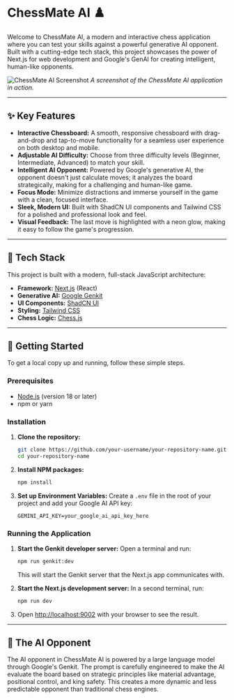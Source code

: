 # ChessMate AI ♟️

Welcome to ChessMate AI, a modern and interactive chess application where you can test your skills against a powerful generative AI opponent. Built with a cutting-edge tech stack, this project showcases the power of Next.js for web development and Google's GenAI for creating intelligent, human-like opponents.

![ChessMate AI Screenshot](https://placehold.co/800x450.png?text=ChessMate+AI)
*A screenshot of the ChessMate AI application in action.*

---

## ✨ Key Features

- **Interactive Chessboard:** A smooth, responsive chessboard with drag-and-drop and tap-to-move functionality for a seamless user experience on both desktop and mobile.
- **Adjustable AI Difficulty:** Choose from three difficulty levels (Beginner, Intermediate, Advanced) to match your skill.
- **Intelligent AI Opponent:** Powered by Google's generative AI, the opponent doesn't just calculate moves; it analyzes the board strategically, making for a challenging and human-like game.
- **Focus Mode:** Minimize distractions and immerse yourself in the game with a clean, focused interface.
- **Sleek, Modern UI:** Built with ShadCN UI components and Tailwind CSS for a polished and professional look and feel.
- **Visual Feedback:** The last move is highlighted with a neon glow, making it easy to follow the game's progression.

---

## 🚀 Tech Stack

This project is built with a modern, full-stack JavaScript architecture:

- **Framework:** [Next.js](https://nextjs.org/) (React)
- **Generative AI:** [Google Genkit](https://firebase.google.com/docs/genkit)
- **UI Components:** [ShadCN UI](https://ui.shadcn.com/)
- **Styling:** [Tailwind CSS](https://tailwindcss.com/)
- **Chess Logic:** [Chess.js](https://github.com/jhlywa/chess.js)

---

## 🏁 Getting Started

To get a local copy up and running, follow these simple steps.

### Prerequisites

- [Node.js](https://nodejs.org/) (version 18 or later)
- npm or yarn

### Installation

1.  **Clone the repository:**
    ```sh
    git clone https://github.com/your-username/your-repository-name.git
    cd your-repository-name
    ```

2.  **Install NPM packages:**
    ```sh
    npm install
    ```

3.  **Set up Environment Variables:**
    Create a `.env` file in the root of your project and add your Google AI API key:
    ```env
    GEMINI_API_KEY=your_google_ai_api_key_here
    ```

### Running the Application

1.  **Start the Genkit developer server:**
    Open a terminal and run:
    ```sh
    npm run genkit:dev
    ```
    This will start the Genkit server that the Next.js app communicates with.

2.  **Start the Next.js development server:**
    In a second terminal, run:
    ```sh
    npm run dev
    ```

3.  Open [http://localhost:9002](http://localhost:9002) with your browser to see the result.

---

## 🤖 The AI Opponent

The AI opponent in ChessMate AI is powered by a large language model through Google's Genkit. The prompt is carefully engineered to make the AI evaluate the board based on strategic principles like material advantage, positional control, and king safety. This creates a more dynamic and less predictable opponent than traditional chess engines.
